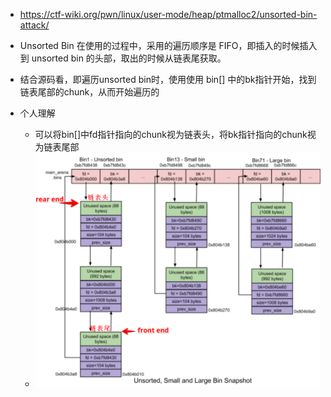 - https://ctf-wiki.org/pwn/linux/user-mode/heap/ptmalloc2/unsorted-bin-attack/

- Unsorted Bin 在使用的过程中，采用的遍历顺序是 FIFO，即插入的时候插入到 unsorted bin 的头部，取出的时候从链表尾获取。
- 结合源码看，即遍历unsorted bin时，使用使用 bin[] 中的bk指针开始，找到链表尾部的chunk，从而开始遍历的



- 个人理解
  - 可以将bin[]中fd指针指向的chunk视为链表头，将bk指针指向的chunk视为链表尾部
  - ![](pic/2023-03-29-20-05-39.png)
